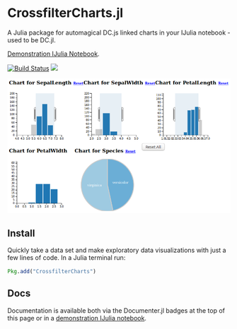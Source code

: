 # CrossfilterCharts.jl
A Julia package for automagical DC.js linked charts in your IJulia notebook - used to be DC.jl.

[Demonstration IJulia Notebook](http://nbviewer.ipython.org/github/tawheeler/CrossfilterCharts.jl/blob/master/docs/CrossfilterCharts.ipynb).

[![Build Status](https://travis-ci.org/tawheeler/CrossfilterCharts.jl.svg?branch=master)](https://travis-ci.org/tawheeler/CrossfilterCharts.jl)
[![](https://img.shields.io/badge/docs-latest-blue.svg)](https://tawheeler.github.io/CrossfilterCharts.jl/latest)

![Brushing and linking provided by DC.js](/docs/figures/demo002.png)

## Install

Quickly take a data set and make exploratory data visualizations with just a few lines of code. In a Julia terminal run:
```julia
Pkg.add("CrossfilterCharts")
```

## Docs

Documentation is available both via the Documenter.jl badges at the top of this page or in a [demonstration IJulia notebook](http://nbviewer.ipython.org/github/tawheeler/CrossfilterCharts.jl/blob/master/docs/CrossfilterCharts.ipynb).
